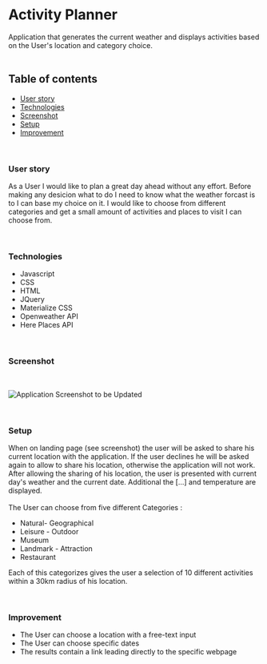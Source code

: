 # Activity Planner
Application that generates the current weather and displays activities based on the User's location and category choice. 
<br>
<br>
## Table of contents
* [ User story](#User%20story)
* [Technologies](#Technologies)
* [Screenshot](#Screenshot)
* [Setup](#Setup)
* [Improvement](#Improvement)



<br>


### User story

As a User I would like to plan a great day ahead without any effort. Before making any desicion what to do I need to know what the weather forcast is to I can base my choice on it. I would like to choose from different categories and get a small amount of activities and places to visit I can choose from.

<br>

### Technologies
<ul>
<li>Javascript
<li>CSS
<li>HTML
<li>JQuery
<li>Materialize CSS
<li>Openweather API
<li>Here Places API
</ul>


<br>

### Screenshot 

<br>

![Application Screenshot to be Updated](./#)

<br>

### Setup

When on landing page (see screenshot) the user will be asked to share his current location with the application. If the user declines he will be asked again to allow to share his location, otherwise the application will not work.
After allowing the sharing of his location, the user is presented with current day's weather and the current date. Additional the [...] and temperature are displayed.
<br><br>
The User can choose from five different Categories :

* Natural- Geographical
* Leisure - Outdoor
* Museum
* Landmark - Attraction
* Restaurant

Each of this categorizes gives the user a selection of 10 different activities within a 30km radius of his location.

<br>


### Improvement

* The User can choose a location with a free-text input
* The User can choose specific dates
* The results contain a link leading directly to the specific webpage 


